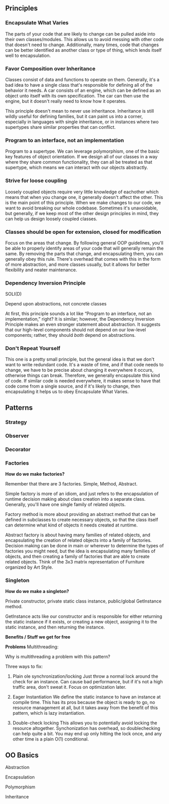 ## Principles

### Encapsulate What Varies

The parts of your code that are likely to change can be pulled aside into their own classes/modules. This allows us to avoid messing with other code that doesn't need to change. Additionally, many times, code that changes can be better identified as another class or type of thing, which lends itself well to encapsulation.

### Favor Composition over Inheritance

Classes consist of data and functions to operate on them. Generally, it's a bad idea to have a single class that's responsible for defining all of the behavior it needs. A car consists of an engine, which can be defined as an object unto itself with its own specification. The car can then use the engine, but it doesn't really need to know how it operates. 

This principle doesn't mean to never use inheritance. Inheritance is still wildly useful for defining families, but it can paint us into a corner, especially in languages with single inheritance, or in instances where two supertypes share similar properties that can conflict.

### Program to an interface, not an implementation

Program to a supertype. We can leverage polymorphism, one of the basic key features of object orientation. If we design all of our classes in a way where they share common functionality, they can all be treated as that supertype, which means we can interact with our objects abstractly. 

### Strive for loose coupling 

Loosely coupled objects require very little knowledge of eachother which means that when you change one, it generally doesn't affect the other. This is the main point of this principle. When we make changes to our code, we want to avoid breaking our whole codebase. Sometimes it's unavoidable, but generally, if we keep most of the other design principles in mind, they can help us design loosely coupled classes. 

### Classes should be open for extension, closed for modification

Focus on the areas that change. By following general OOP guidelines, you'll be able to properly identify areas of your code that will generally remain the same. By removing the parts that change, and encapsulating them, you can generally obey this rule. There's overhead that comes with this in the form of more abstraction, and more classes usually, but it allows for better flexibility and neater maintenance. 

### Dependency Inversion Principle 

SOLI(D)

Depend upon abstractions, not concrete classes

At first, this principle sounds a lot like “Program to an interface, not an implementation,” right? It is similar; however, the Dependency Inversion Principle makes an even stronger statement about abstraction. It suggests that our high-level components should not depend on our low-level components; rather, they should _both_ depend on abstractions.

### Don't Repeat Yourself

This one is a pretty small principle, but the general idea is that we don't want to write redundant code. It's a waste of time, and if that code needs to change, we have to be precise about changing it everywhere it occurs, otherwise things can break. Therefore, we generally encapsulate this kind of code. If similar code is needed everywhere, it makes sense to have that code come from a single source, and if it's likely to change, then encapsulating it helps us to obey Encapsulate What Varies.

## Patterns

### Strategy

### Observer

### Decorator

### Factories

**How do we make factories?**

Remember that there are 3 factories. Simple, Method, Abstract. 

Simple factory is more of an idiom, and just refers to the encapsulation of runtime decision making about class creation into a separate class. Generally, you'll have one single family of related objects.

Factory method is more about providing an abstract method that can be defined in subclasses to create necessary objects, so that the class itself can determine what kind of objects it needs created at runtime.

Abstract factory is about having many families of related objects, and encapsulating the creation of related objects into a family of factories. Decision making can be done in main or wherever to determine the types of factories you might need, but the idea is encapsulating many families of objects, and then creating a family of factories that are able to create related objects. Think of the 3x3 matrix representation of Furniture organized by Art Style.

### Singleton

**How do we make a singleton?**

Private constructor, private static class instance, public/global GetInstance method.

GetInstance acts like our constructor and is responsible for either returning the static instance if it exists, or creating a new object, assigning it to the static instance, and then returning the instance.

**Benefits / Stuff we get for free**

**Problems**
Multithreading:

Why is multithreading a problem with this pattern?

Three ways to fix:

1) Plain ole synchronization/locking
	Just throw a normal lock around the check for an instance. Can cause bad performance, but if it's not a high traffic area, don't sweat it. Focus on optimization later.

2) Eager Instantiation
	We define the static instance to have an instance at compile time. This has its pros because the object is ready to go, no resource management at all, but it takes away from the benefit of this pattern, which is lazy instantiation.

3) Double-check locking
	This allows you to potentially avoid locking the resource altogether. Synchonization has overhead, so doublechecking can help quite a bit. You may end up only hitting the lock once, and any other time is a plain O(1) conditional.

## OO Basics

Abstraction

Encapsulation

Polymorphism

Inheritance